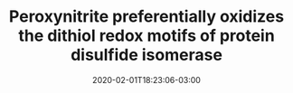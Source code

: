 ---
title: "Peroxynitrite preferentially oxidizes the dithiol redox motifs of protein disulfide isomerase"
weight: 10
date: 2020-02-01T18:23:06-03:00
featured: true
link:
summary: ""
magazine: The Journal of Biological Chemistry
volume: 293
pages: 1450-1465
year: 2018
mainAuthor: Peixoto, Albert S.
authors: 
 - Geyer, R. R.
 - Iqbal, Asif
 - Truzzi, Daniela R.
 - Soares, Ana I.
 - Laurindo, Francisco R. M.
 - Augusto, Ohara
---